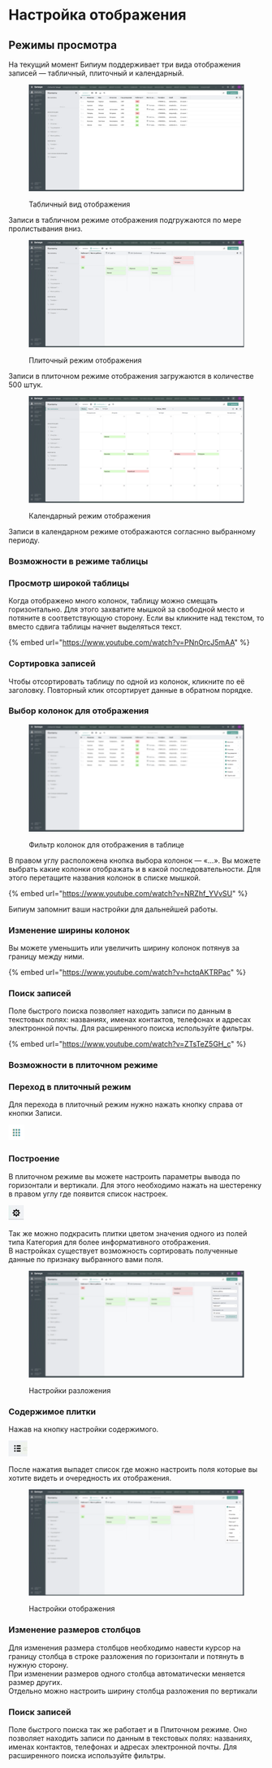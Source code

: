 # Настройка отображения

## Режимы просмотра

На текущий момент Бипиум поддерживает три вида отображения записей — табличный, плиточный и календарный.

<figure><img src=".gitbook/assets/2. Табличное отображение.png" alt=""><figcaption><p>Табличный вид отображения</p></figcaption></figure>

Записи в табличном режиме отображения подгружаются по мере пролистывания вниз.

<figure><img src=".gitbook/assets/2. Плиточное отображение.png" alt=""><figcaption><p>Плиточный режим отображения</p></figcaption></figure>

Записи  в плиточном режиме отображения загружаются в количестве 500 штук.

<figure><img src=".gitbook/assets/2. Календарное отображение.png" alt=""><figcaption><p>Календарный режим отображения</p></figcaption></figure>

Записи в календарном режиме отображаются согласнно выбранному периоду.

### Возможности в режиме таблицы

### Просмотр широкой таблицы

Когда отображено много колонок, таблицу можно смещать горизонтально. Для этого захватите мышкой за свободной место и потяните в соответствующую сторону. Если вы кликните над текстом, то вместо сдвига таблицы начнет выделяться текст.

{% embed url="https://www.youtube.com/watch?v=PNnOrcJ5mAA" %}

### Сортировка записей

Чтобы отсортировать таблицу по одной из колонок, кликните по её заголовку. Повторный клик отсортирует данные в обратном порядке.

### Выбор колонок для отображения

<figure><img src=".gitbook/assets/2. Поля для отображения.png" alt=""><figcaption><p>Фильтр колонок для отображения в таблице</p></figcaption></figure>

В правом углу расположена кнопка выбора колонок — «...». Вы можете выбрать какие колонки отображать и в какой последовательности. Для этого перетащите названия колонок в списке мышкой.

{% embed url="https://www.youtube.com/watch?v=NRZhf_YVvSU" %}

Бипиум запомнит ваши настройки для дальнейшей работы.

### Изменение ширины колонок

Вы можете уменьшить или увеличить ширину колонок потянув за границу между ними.

{% embed url="https://www.youtube.com/watch?v=hctqAKTRPac" %}

### Поиск записей

Поле быстрого поиска позволяет находить записи по данным в текстовых полях: названиях, именах контактов, телефонах и адресах электронной почты. Для расширенного поиска используйте фильтры.

{% embed url="https://www.youtube.com/watch?v=ZTsTeZ5GH_c" %}

### Возможности в плиточном режиме

### Переход в плиточный режим

Для перехода в плиточный режим нужно нажать кнопку справа от кнопки Записи.

![Переход в плиточный режим](<.gitbook/assets/image (65).png>)

### Построение

В плиточном режиме вы можете настроить параметры вывода по горизонтали и вертикали. Для этого необходимо нажать на шестеренку в правом углу где появится список настроек.&#x20;

![Кнопка настроек](<.gitbook/assets/image (60).png>)

Так же можно подкрасить плитки цветом значения одного из полей типа Категория для более информативного отображения. \
В настройках существует возможность сортировать полученные данные по признаку выбранного вами поля.&#x20;

<figure><img src=".gitbook/assets/2. Разложение.png" alt=""><figcaption><p>Настройки разложения</p></figcaption></figure>

### Содержимое плитки

Нажав на кнопку настройки содержимого.

![Настройка содержимого](<.gitbook/assets/image (58).png>)

После нажатия выпадет список где можно настроить поля которые вы хотите видеть и очередность их отображения.

<figure><img src=".gitbook/assets/3. Отображение.png" alt=""><figcaption><p>Настройки отображения</p></figcaption></figure>

### Изменение размеров столбцов

Для изменения размера столбцов необходимо навести курсор на границу столбца в строке разложения по горизонтали и потянуть в нужную сторону. \
При изменении размеров одного столбца автоматически меняется размер других.\
Отдельно можно настроить ширину столбца разложения по вертикали

### Поиск записей

Поле быстрого поиска так же работает и в Плиточном режиме. Оно позволяет находить записи по данным в текстовых полях: названиях, именах контактов, телефонах и адресах электронной почты. Для расширенного поиска используйте фильтры.
